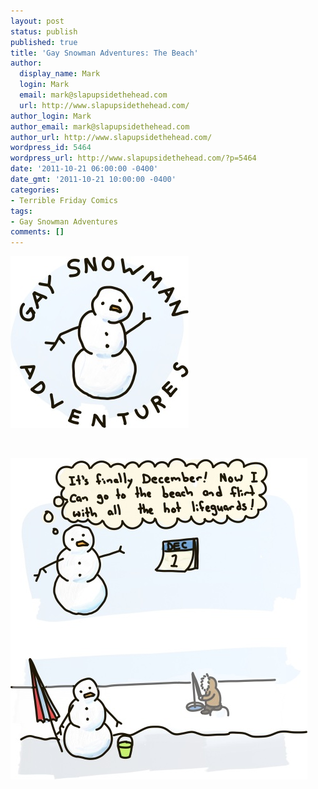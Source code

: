 ```yaml
---
layout: post
status: publish
published: true
title: 'Gay Snowman Adventures: The Beach'
author:
  display_name: Mark
  login: Mark
  email: mark@slapupsidethehead.com
  url: http://www.slapupsidethehead.com/
author_login: Mark
author_email: mark@slapupsidethehead.com
author_url: http://www.slapupsidethehead.com/
wordpress_id: 5464
wordpress_url: http://www.slapupsidethehead.com/?p=5464
date: '2011-10-21 06:00:00 -0400'
date_gmt: '2011-10-21 10:00:00 -0400'
categories:
- Terrible Friday Comics
tags:
- Gay Snowman Adventures
comments: []
---
```

![Gay Snowman Adventures](/wp-content/media/2011/10/gay-snowman-adventures-1.jpg "Gay Snowman Adventures")

&nbsp;

![A snowman turns the page of a calendar:](/wp-content/media/2011/10/gay-snowman-adventures-two.jpg "Poor gay snowman...")

